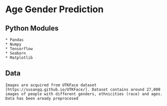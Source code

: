 # Age Gender Prediction 

## Python Modules 
    * Pandas
    * Numpy
    * Tensorflow
    * Seaborn
    * Matplotlib

## Data  
    Images are acquired from UTKFace dataset [https://susanqq.github.io/UTKFace/]. Dataset contains around 27,000 images of people with different genders, ethnicities (race) and ages. Data has been aready preprocesed 